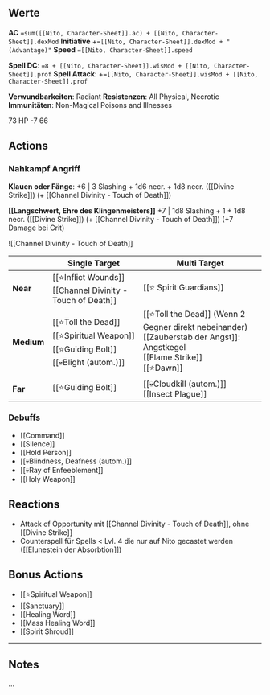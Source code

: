 ## Werte

**AC** `=sum([[Nito, Character-Sheet]].ac) + [[Nito, Character-Sheet]].dexMod`
**Initiative** +`=[[Nito, Character-Sheet]].dexMod + " (Advantage)"`
**Speed** `=[[Nito, Character-Sheet]].speed`

**Spell DC**: `=8 + [[Nito, Character-Sheet]].wisMod + [[Nito, Character-Sheet]].prof`
**Spell Attack**: +`=[[Nito, Character-Sheet]].wisMod + [[Nito, Character-Sheet]].prof`

**Verwundbarkeiten**: Radiant
**Resistenzen**: All Physical, Necrotic
**Immunitäten**: Non-Magical Poisons and Illnesses

73 HP
-7
66 
## Actions

### Nahkampf Angriff
**Klauen oder Fänge**:
+6 | 3 Slashing + 1d6 necr. + 1d8 necr. ([[Divine Strike]]) (+ [[Channel Divinity - Touch of Death]])

**[[Langschwert, Ehre des Klingenmeisters]]**
+7 | 1d8 Slashing + 1 + 1d8 necr. ([[Divine Strike]]) (+ [[Channel Divinity - Touch of Death]]) (+7 Damage bei Crit)

![[Channel Divinity - Touch of Death]]

|            | Single Target                                                                             | Multi Target                                                                                                                   |
| ---------- | ----------------------------------------------------------------------------------------- | ------------------------------------------------------------------------------------------------------------------------------ |
| **Near**   | [[⭐Inflict Wounds]]<br>[[Channel Divinity - Touch of Death]]<br>                          | [[⭐ Spirit Guardians]]                                                                                                          |
| **Medium** | [[⭐Toll the Dead]]<br>[[⭐Spiritual Weapon]]<br>[[⭐Guiding Bolt]]<br>[[💀Blight (autom.)]] | [[⭐Toll the Dead]] (Wenn 2 Gegner direkt nebeinander)<br>[[Zauberstab der Angst]]: Angstkegel<br>[[Flame Strike]]<br>[[⭐Dawn]] |
| **Far**    | [[⭐Guiding Bolt]]                                                                         | [[💀Cloudkill (autom.)]]<br>[[Insect Plague]]                                                                                  |
### Debuffs

- [[Command]]
- [[Silence]]
- [[Hold Person]]
- [[💀Blindness, Deafness (autom.)]]
- [[💀Ray of Enfeeblement]]
- [[Holy Weapon]]

## Reactions

- Attack of Opportunity mit [[Channel Divinity - Touch of Death]], ohne [[Divine Strike]]
- Counterspell für Spells < Lvl. 4 die nur auf Nito gecastet werden ([[Elunestein der Absorbtion]])

## Bonus Actions

- [[⭐Spiritual Weapon]]
- [[Sanctuary]]
- [[Healing Word]]
- [[Mass Healing Word]]
- [[Spirit Shroud]]

--- 
## Notes

...